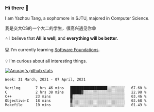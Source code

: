 ### Hi there 👋
I am Yazhou Tang, a sophomore in SJTU, majored in Computer Science.

我是交大CS的一个大二的学生，很高兴遇见你:smile:

:star: I believe that **All is well**, and **everything will be better**.

:computer: I'm currently learning [Software Foundations](https://softwarefoundations.cis.upenn.edu/).

:bulb: I'm curious about all interesting things.

[![Anurag's github stats](https://github-readme-stats.vercel.app/api?username=ADSWT518&count_private=true)](https://github.com/anuraghazra/github-readme-stats)

<!--START_SECTION:waka-->
```text
Week: 31 March, 2021 - 07 April, 2021

Verilog       7 hrs 46 mins   █████████████████░░░░░░░░   67.60 % 
C             2 hrs 38 mins   █████▓░░░░░░░░░░░░░░░░░░░   22.98 % 
C++           23 mins         █░░░░░░░░░░░░░░░░░░░░░░░░   03.46 % 
Objective-C   18 mins         ▓░░░░░░░░░░░░░░░░░░░░░░░░   02.68 % 
Makefile      10 mins         ▒░░░░░░░░░░░░░░░░░░░░░░░░   01.49 % 
```
<!--END_SECTION:waka-->

<!--
**ADSWT518/ADSWT518** is a ✨ _special_ ✨ repository because its `README.md` (this file) appears on your GitHub profile.

Here are some ideas to get you started:

- 🔭 I’m currently working on ...
- 🌱 I’m currently learning ...
- 👯 I’m looking to collaborate on ...
- 🤔 I’m looking for help with ...
- 💬 Ask me about ...
- 📫 How to reach me: ...
- 😄 Pronouns: ...
- ⚡ Fun fact: ...
-->
